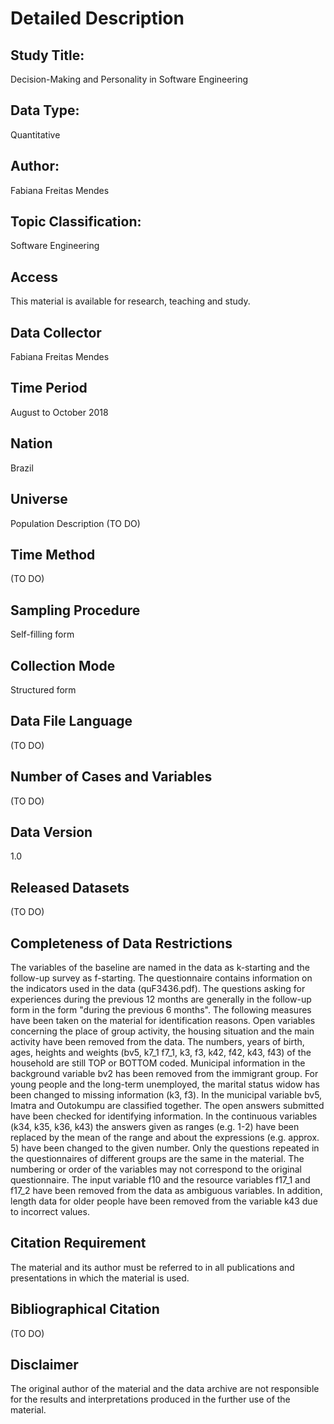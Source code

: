 # Detailed Description

## Study Title: 
Decision-Making and Personality in Software Engineering

## Data Type:
Quantitative

## Author:
Fabiana Freitas Mendes

## Topic Classification:
Software Engineering

## Access
This material is available for research, teaching and study. 

## Data Collector
Fabiana Freitas Mendes

## Time Period
August to October 2018

## Nation
Brazil

## Universe
Population Description (TO DO)

## Time Method 
(TO DO)

## Sampling Procedure
Self-filling form

## Collection Mode
Structured form 

## Data File Language
(TO DO)

## Number of Cases and Variables
(TO DO)

## Data Version
1.0

## Released Datasets
(TO DO)

## Completeness of Data Restrictions
The variables of the baseline are named in the data as k-starting and the follow-up survey as f-starting. The questionnaire contains information on the indicators used in the data (quF3436.pdf). The questions asking for experiences during the previous 12 months are generally in the follow-up form in the form "during the previous 6 months".
  The following measures have been taken on the material for identification reasons. Open variables concerning the place of group activity, the housing situation and the main activity have been removed from the data. The numbers, years of birth, ages, heights and weights (bv5, k7_1 f7_1, k3, f3, k42, f42, k43, f43) of the household are still TOP or BOTTOM coded. Municipal information in the background variable bv2 has been removed from the immigrant group. For young people and the long-term unemployed, the marital status widow has been changed to missing information (k3, f3). In the municipal variable bv5, Imatra and Outokumpu are classified together. The open answers submitted have been checked for identifying information.
  In the continuous variables (k34, k35, k36, k43) the answers given as ranges (e.g. 1-2) have been replaced by the mean of the range and about the expressions (e.g. approx. 5) have been changed to the given number.
  Only the questions repeated in the questionnaires of different groups are the same in the material. The numbering or order of the variables may not correspond to the original questionnaire. The input variable f10 and the resource variables f17_1 and f17_2 have been removed from the data as ambiguous variables. In addition, length data for older people have been removed from the variable k43 due to incorrect values.

## Citation Requirement
The material and its author must be referred to in all publications and presentations in which the material is used. 

## Bibliographical Citation
(TO DO)

## Disclaimer
The original author of the material and the data archive are not responsible for the results and interpretations produced in the further use of the material.
